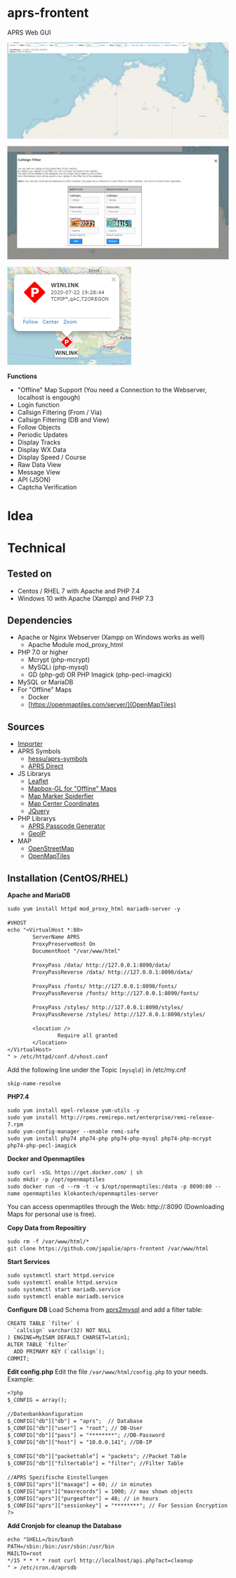 # aprs-frontent
APRS Web GUI

![Screenshot](https://github.com/japalie/aprs-frontent/blob/master/readme/Screen1.png?raw=true)

![Screenshot](https://github.com/japalie/aprs-frontent/blob/master/readme/Screen2.png?raw=true)

![Screenshot](https://github.com/japalie/aprs-frontent/blob/master/readme/Screen4.png?raw=true)

**Functions**
* "Offline" Map Support (You need a Connection to the Webserver, localhost is engough)
* Login function
* Callsign Filtering (From / Via)
* Callsign Filtering (DB and View)
* Follow Objects
* Periodic Updates
* Display Tracks
* Display WX Data
* Display Speed / Course
* Raw Data View
* Message View
* API (JSON)
* Captcha Verification

# Idea


# Technical

## Tested on

* Centos / RHEL 7 with Apache and PHP 7.4
* Windows 10 with Apache (Xampp) and PHP 7.3

## Dependencies

* Apache or Nginx Webserver (Xampp on Windows works as well)
  * Apache Module mod_proxy_html
* PHP 7.0 or higher
  * Mcrypt (php-mcrypt)
  * MySQLi (php-mysql)
  * GD (php-gd) OR PHP Imagick (php-pecl-imagick)
* MySQL or MariaDB
* For "Offline" Maps
  * Docker
  * [https://openmaptiles.com/server/](OpenMapTiles)

## Sources

* [Importer](japalie/aprs2mysql)
* APRS Symbols
  * [hessu/aprs-symbols](https://github.com/hessu/aprs-symbols)
  * [APRS Direct](https://www.aprsdirect.com/)
* JS Librarys
  * [Leaflet](https://github.com/Leaflet/Leaflet)
  * [Mapbox-GL for "Offline" Maps](https://github.com/mapbox/mapbox-gl-js)
  * [Map Marker Spiderfier](https://github.com/jawj/OverlappingMarkerSpiderfier-Leaflet)
  * [Map Center Coordinates](https://github.com/xguaita/Leaflet.MapCenterCoord)
  * [JQuery](https://jquery.com/)
* PHP Librarys
  * [APRS Passcode Generator](https://github.com/magicbug/PHP-APRS-Passcode)
  * [GeoIP](https://www.ip2location.com/development-libraries/ip2location/php)
* MAP
  * [OpenStreetMap](https://www.openstreetmap.org/)
  * [OpenMapTiles](https://openmaptiles.org/)

## Installation (CentOS/RHEL)

**Apache and MariaDB**
```
sudo yum install httpd mod_proxy_html mariadb-server -y

#VHOST
echo "<VirtualHost *:80>
        ServerName APRS
        ProxyPreserveHost On
        DocumentRoot "/var/www/html"

        ProxyPass /data/ http://127.0.0.1:8090/data/
        ProxyPassReverse /data/ http://127.0.0.1:8090/data/

        ProxyPass /fonts/ http://127.0.0.1:8090/fonts/
        ProxyPassReverse /fonts/ http://127.0.0.1:8090/fonts/

        ProxyPass /styles/ http://127.0.0.1:8090/styles/
        ProxyPassReverse /styles/ http://127.0.0.1:8090/styles/

        <location />
                Require all granted
        </location>
</VirtualHost>
" > /etc/httpd/conf.d/vhost.conf

```

Add the following line under the Topic `[mysqld]` in /etc/my.cnf
```
skip-name-resolve
```

**PHP7.4**
```
sudo yum install epel-release yum-utils -y
sudo yum install http://rpms.remirepo.net/enterprise/remi-release-7.rpm
sudo yum-config-manager --enable remi-safe
sudo yum install php74 php74-php php74-php-mysql php74-php-mcrypt php74-php-pecl-imagick
```

**Docker and Openmaptiles**
```
sudo curl -sSL https://get.docker.com/ | sh
sudo mkdir -p /opt/openmaptiles
sudo docker run -d --rm -t -v $/opt/openmaptiles:/data -p 8090:80 --name openmaptiles klokantech/openmaptiles-server
```
You can access openmaptiles through the Web: http://<ip>:8090 (Downloading Maps for personal use is free).

**Copy Data from Repositiry**
```
sudo rm -f /var/www/html/*
git clone https://github.com/japalie/aprs-frontent /var/www/html
```

**Start Services**
```
sudo systemctl start httpd.service
sudo systemctl enable httpd.service
sudo systemctl start mariadb.service
sudo systemctl enable mariadb.service
```

**Configure DB**
Load Schema from [aprs2mysql](japalie/aprs2mysql) and add a filter table:
```
CREATE TABLE `filter` (
  `callsign` varchar(32) NOT NULL
) ENGINE=MyISAM DEFAULT CHARSET=latin1;
ALTER TABLE `filter`
  ADD PRIMARY KEY (`callsign`);
COMMIT;
```

**Edit config.php**
Edit the file `/var/www/html/config.php` to your needs.
Example:
```
<?php
$_CONFIG = array();

//Datenbankkonfiguration
$_CONFIG["db"]["db"] = "aprs";	// Database
$_CONFIG["db"]["user"] = "root"; // DB-User
$_CONFIG["db"]["pass"] = "********"; //DB-Password
$_CONFIG["db"]["host"] = "10.0.0.141"; //DB-IP

$_CONFIG["db"]["packettable"] = "packets"; //Packet Table
$_CONFIG["db"]["filtertable"] = "filter"; //Filter Table

//APRS Spezifische Einstellungen
$_CONFIG["aprs"]["maxage"] = 60; // in minutes
$_CONFIG["aprs"]["maxrecords"] = 1000; // max shown objects
$_CONFIG["aprs"]["purgeafter"] = 48; // in hours
$_CONFIG["aprs"]["sessionkey"] = "********"; // For Session Encryption
?>
```

**Add Cronjob for cleanup the Database**
```
echo "SHELL=/bin/bash
PATH=/sbin:/bin:/usr/sbin:/usr/bin
MAILTO=root
*/15 * * * * root curl http://localhost/api.php?act=cleanup
" > /etc/cron.d/aprsdb
```

